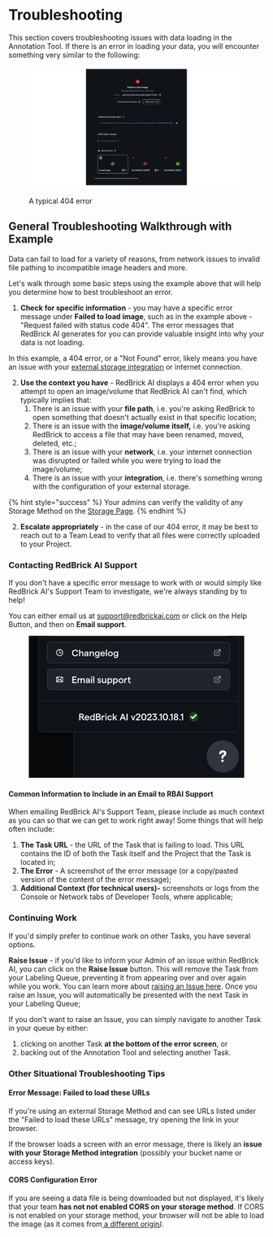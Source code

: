 # Troubleshooting

This section covers troubleshooting issues with data loading in the Annotation Tool. If there is an error in loading your data, you will encounter something very similar to the following:&#x20;

<figure><img src="../.gitbook/assets/Frame 27495 (1).png" alt=""><figcaption><p>A typical 404 error</p></figcaption></figure>

## General Troubleshooting Walkthrough with Example

Data can fail to load for a variety of reasons, from network issues to invalid file pathing to incompatible image headers and more.

Let's walk through some basic steps using the example above that will help you determine how to best troubleshoot an error.

1. **Check for specific information** - you may have a specific error message under **Failed to load image**, such as in the example above - "Request failed with status code 404". The error messages that RedBrick AI generates for you can provide valuable insight into why your data is not loading.&#x20;

In this example, a 404 error, or a "Not Found" error, likely means you have an issue with your [external storage integration](import-cloud-data/creating-an-items-list.md) or internet connection.&#x20;

2. **Use the context you have** - RedBrick AI displays a 404 error when you attempt to open an image/volume that RedBrick AI can't find, which typically implies that:
   1. There is an issue with your **file path**, i.e. you're asking RedBrick to open something that doesn't actually exist in that specific location;
   2. There is an issue with the **image/volume itself,** i.e. you're asking RedBrick to access a file that may have been renamed, moved, deleted, etc.;
   3. There is an issue with your **network**, i.e. your internet connection was disrupted or failed while you were trying to load the image/volume;
   4. There is an issue with your **integration**, i.e. there's something wrong with the configuration of your external storage.&#x20;

{% hint style="success" %}
Your admins can verify the validity of any Storage Method on the [Storage Page](https://docs.redbrickai.com/importing-data/import-cloud-data#configuring-cloud-storage).
{% endhint %}

2. **Escalate appropriately** - in the case of our 404 error, it may be best to reach out to a Team Lead to verify that all files were correctly uploaded to your Project.

### Contacting RedBrick AI Support

If you don't have a specific error message to work with or would simply like RedBrick AI's Support Team to investigate, we're always standing by to help!

You can either email us at support@redbrickai.com or click on the Help Button, and then on **Email support**.

<figure><img src="../.gitbook/assets/image (2) (1).png" alt=""><figcaption></figcaption></figure>

#### Common Information to Include in an Email to RBAI Support

When emailing RedBrick AI's Support Team, please include as much context as you can so that we can get to work right away! Some things that will help often include:

1. **The Task URL** - the URL of the Task that is failing to load. This URL contains the ID of both the Task itself and the Project that the Task is located in;
2. **The Error** - A screenshot of the error message (or a copy/pasted version of the content of the error message);
3. **Additional Context (for technical users)-**  screenshots or logs from the Console or Network tabs of Developer Tools, where applicable;

### Continuing Work

If you'd simply prefer to continue work on other Tasks, you have several options.

**Raise Issue** - if you'd like to inform your Admin of an issue within RedBrick AI, you can click on the **Raise Issue** button. This will remove the Task from your Labeling Queue, preventing it from appearing over and over again while you work. You can learn more about [raising an Issue here](../projects/comments-and-raised-issues.md). Once you raise an Issue, you will automatically be presented with the next Task in your Labeling Queue;

If you don't want to raise an Issue, you can simply navigate to another Task in your queue by either:

1. clicking on another Task **at the bottom of the error screen**, or
2. backing out of the Annotation Tool and selecting another Task.

### Other Situational Troubleshooting Tips

#### Error Message: Failed to load these URLs

If you're using an external Storage Method and can see URLs listed under the "Failed to load these URLs" message, try opening the link in your browser.&#x20;

If the browser loads a screen with an error message, there is likely an **issue with your Storage Method integration** (possibly your bucket name or access keys).&#x20;

#### CORS Configuration Error

If you are seeing a data file is being downloaded but not displayed, it's likely that your team **has not not enabled CORS on your storage method**. If CORS is not enabled on your storage method, your browser will not be able to load the image (as it comes from[ a different origin](https://developer.mozilla.org/en-US/docs/Web/HTTP/CORS)_)._
